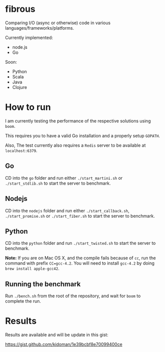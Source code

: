 # fibrous

Comparing I/O (async or otherwise) code in various languages/frameworks/platforms.

Currently implemented:
* node.js
* Go

Soon:
* Python
* Scala
* Java
* Clojure

# How to run

I am currently testing the performance of the respective solutions using ```boom```.

This requires you to have a valid Go installation and a properly setup ```GOPATH```.

Also, The test currently also requires a ```Redis``` server to be available at ```localhost:6379```.

## Go

CD into the ```go``` folder and run either ```./start_martini.sh``` or ```./start_stdlib.sh``` to start the server to benchmark.

## Nodejs

CD into the ```nodejs``` folder and run either ```./start_callback.sh```, ```./start_promise.sh``` or ```./start_fiber.sh``` to start the server to benchmark.

## Python

CD into the ```python``` folder and run ```./start_twisted.sh``` to start the server to benchmark.

**Note:** If you are on Mac OS X, and the compile fails because of ```cc```, run the command with prefix ```CC=gcc-4.2```. You will need to install ```gcc-4.2``` by doing ```brew install apple-gcc42```.

## Running the benchmark

Run ```./bench.sh``` from the root of the repository, and wait for ```boom``` to complete the run.

# Results

Results are available and will be update in this gist:

https://gist.github.com/kidoman/1e39bcbf8e70099400ce
